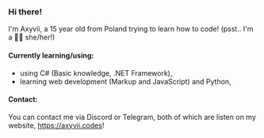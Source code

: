### Hi there!
I'm Axyvii, a 15 year old from Poland trying to learn how to code!
(psst.. I'm a 🏳️‍⚧️ she/her!)

#### Currently learning/using:
- using C# (Basic knowledge, .NET Framework),
- learning web development (Markup and JavaScript) and Python,

#### Contact:
You can contact me via Discord or Telegram, both of which are listen on my website,
https://axyvii.codes!

